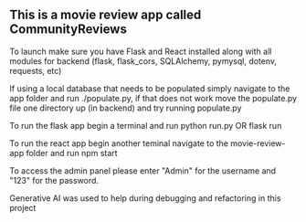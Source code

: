 ## This is a movie review app called CommunityReviews

To launch make sure you have Flask and React installed along with all modules for backend (flask, flask_cors, SQLAlchemy, pymysql, dotenv, requests, etc)

If using a local database that needs to be populated simply navigate to the app folder and run ./populate.py, if that does not work move the populate.py file one directory up (in backend) and try running populate.py

To run the flask app begin a terminal and run python run.py OR flask run

To run the react app begin another teminal navigate to the movie-review-app folder and run npm start


To access the admin panel please enter "Admin" for the username and "123" for the password.


Generative AI was used to help during debugging and refactoring in this project
